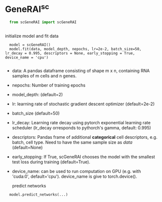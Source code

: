 # GeneRAI<sup>sc
  
```python
  from scGeneRAI import scGeneRAI
  
```
  initialize model and fit data
```
  model = scGeneRAI()
  model.fit(data, model_depth, nepochs, lr=2e-2, batch_size=50, lr_decay = 0.995, descriptors = None, early_stopping = True, device_name = 'cpu')
  
```
- data: A pandas dataframe consisting of shape m x n, containing RNA samples of m cells and n genes.
- nepochs: Number of training epochs
- model_depth: (default=2)
- lr: learning rate of stochastic gradient descent optimizer (default=2e-2)
- batch_size (default=50)
- lr_decay: Learning rate decay using pytorch exponential learning rate scheduler (lr_decay orresponds to pythorch's gamma, default: 0.995)
- descriptors: Pandas frame of additional **categorical** cell descriptors, e.g. batch, cell type. Need to have the same sample size as *data*  (default=None)
- early_stopping: If True, scGeneRAI chooses the model with the smallest test loss during training (default=True).
- device_name: can be used to run computation on GPU (e.g. with 'cuda:0', default='cpu'). device_name is give to torch.device().
  
  
  predict networks 
```
  model.predict_networks(...)
```
